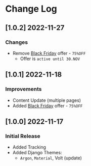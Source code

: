 # Change Log

## [1.0.2] 2022-11-27
### Changes

- Remove [Black Friday](https://appseed.us/discounts/) offer - `75%OFF`
  - Offer is `active until 30.NOV`

## [1.0.1] 2022-11-18
### Improvements

- Content Update (multiple pages)
- Added [Black Friday](https://appseed.us/discounts/) offer - `75%OFF`

## [1.0.0] 2022-11-17
### Initial Release

- Added Tracking
- Added Django Themes:
  - `Argon`, `Material`, Volt (update)

